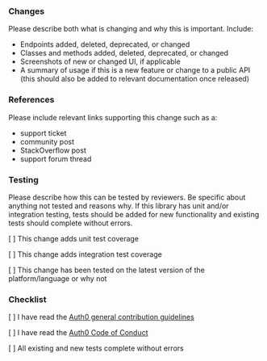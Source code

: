 ### Changes

Please describe both what is changing and why this is important. Include:

- Endpoints added, deleted, deprecated, or changed
- Classes and methods added, deleted, deprecated, or changed
- Screenshots of new or changed UI, if applicable
- A summary of usage if this is a new feature or change to a public API (this should also be added to relevant documentation once released)

### References

Please include relevant links supporting this change such as a:

- support ticket
- community post
- StackOverflow post
- support forum thread

### Testing

Please describe how this can be tested by reviewers. Be specific about anything not tested and reasons why. If this library has unit and/or integration testing, tests should be added for new functionality and existing tests should complete without errors.

[ ] This change adds unit test coverage

[ ] This change adds integration test coverage

[ ] This change has been tested on the latest version of the platform/language or why not

### Checklist

[ ] I have read the [Auth0 general contribution guidelines](https://github.com/auth0/open-source-template/blob/master/GENERAL-CONTRIBUTING.md)

[ ] I have read the [Auth0 Code of Conduct](https://github.com/auth0/open-source-template/blob/master/CODE-OF-CONDUCT.md)

[ ] All existing and new tests complete without errors

